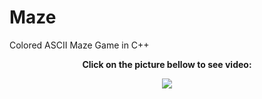 
# Maze
<h>Colored ASCII Maze Game in C++</h>

<div align="center">
  <p><b>Click on the picture bellow to see video:</p></b>
  <a href="https://www.youtube.com/watch?v=2bAcb7ZJlB8"><img src="https://img.youtube.com/vi/2bAcb7ZJlB8/0.jpg"></a>
</div>
